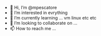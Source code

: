 - 👋 Hi, I’m @mpescatore
- 👀 I’m interested in evrything
- 🌱 I’m currently learning ... vm linux etc etc
- 💞️ I’m looking to collaborate on ...
- 📫 How to reach me ...

<!---
mpescatore/mpescatore is a ✨ special ✨ repository because its `README.md` (this file) appears on your GitHub profile.
You can click the Preview link to take a look at your changes.
--->
